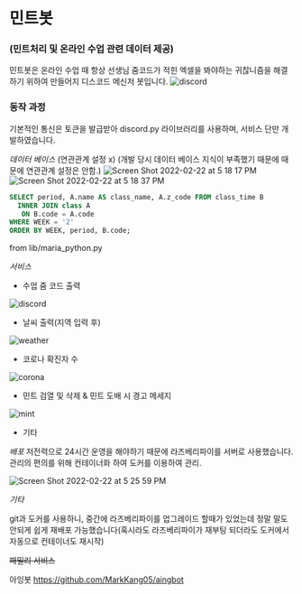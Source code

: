 # 민트봇 
### (민트처리 및 온라인 수업 관련 데이터 제공)

민트봇은 온라인 수업 때 항상 선생님 줌코드가 적힌 엑셀을 봐야하는 귀찮니즘을 해결하기 위하여 만들어지 디스코드 메신저 봇입니다.
![discord](https://user-images.githubusercontent.com/47387289/155095734-a773ca4b-d682-43df-accf-3c68186a7d7b.png)


### 동작 과정
기본적인 통신은 토큰을 발급받아 discord.py 라이브러리를 사용하며, 서비스 단만 개발하였습니다. 

*데이터 베이스*  (연관관계 설정 x)
(개발 당시 데이터 베이스 지식이 부족했기 때문에 때문에 연관관계 설정은 안함.)
![Screen Shot 2022-02-22 at 5 18 17 PM](https://user-images.githubusercontent.com/47387289/155096094-dc6be14c-21a4-4929-8946-551a900275ca.png)
![Screen Shot 2022-02-22 at 5 18 37 PM](https://user-images.githubusercontent.com/47387289/155096153-23e9f54a-f9e6-40a3-a005-7efdc5a1400a.png)

``` sql
SELECT period, A.name AS class_name, A.z_code FROM class_time B
  INNER JOIN class A
   ON B.code = A.code
WHERE WEEK = '2'
ORDER BY WEEK, period, B.code;
```
from lib/maria_python.py

*서비스*
* 수업 줌 코드 출력

![discord](https://user-images.githubusercontent.com/47387289/155095734-a773ca4b-d682-43df-accf-3c68186a7d7b.png)

* 날씨 출력(지역 입력 후)

![ weather](https://user-images.githubusercontent.com/47387289/155097941-d32c2a6f-4604-468b-914f-9906ea5addbc.png)

* 코로나 확진자 수 

![corona](https://user-images.githubusercontent.com/47387289/155098368-980560b6-237e-4ba8-a2f1-1610576d6594.png)

* 민트 검열 및 삭제 & 민트 도배 시 경고 메세지

![mint](https://user-images.githubusercontent.com/47387289/155098741-37485220-067f-480a-9acb-fd5021ef5a8b.png)

* 기타


*배포*
저전력으로 24시간 운영을 해야하기 때문에 라즈베리파이를 서버로 사용했습니다.
관리의 편의를 위해 컨테이너화 하여 도커를 이용하여 관리. 

![Screen Shot 2022-02-22 at 5 25 59 PM](https://user-images.githubusercontent.com/47387289/155096483-188ebfd3-19d1-449e-bcb3-399dd2b01a6e.png)

*기타*

git과 도커를 사용하니, 중간에 라즈베리파이를 업그레이드 할때가 있었는데 정말 말도 안되게 쉽게 재배포 가능했습니다(혹시라도 라즈베리파이가 재부팅 되더라도 도커에서 자동으로 컨테이너도 재시작)


~~패밀리 서비스~~

아잉봇 <https://github.com/MarkKang05/aingbot>
